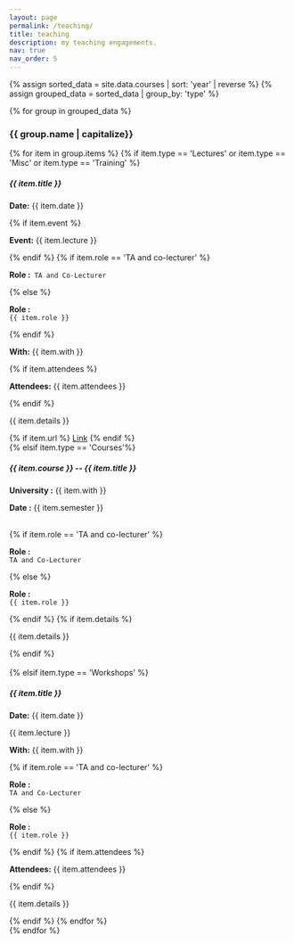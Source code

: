 ```yaml
---
layout: page
permalink: /teaching/
title: teaching
description: my teaching engagements. 
nav: true
nav_order: 5
---
```

 <!-- <style>
  .card-title{
    font-family: 'JetBrains Mono', monospace;
  }
  </style> -->

<div class="container">
  
 
  {% assign sorted_data = site.data.courses | sort: 'year' | reverse %}
  {% assign grouped_data = sorted_data | group_by: 'type' %}
  
  {% for group in grouped_data %}
    <h3>{{ group.name | capitalize}}</h3>
    <div class="row">
      {% for item in group.items %}
        {% if item.type == 'Lectures' or item.type == 'Misc'  or item.type == 'Training' %}
          <div class="col-md-12 mb-4">
            <div class="card">
              <div class="card-body">
                <h5 class="card-title">{{ item.title }}</h5>
                <p class="card-subtitle mb-2 text-muted"><strong>Date:</strong>   {{ item.date }}</p>
                {% if item.event %}
                <p class="card-subtitle mb-2 text-muted"><strong>Event:</strong>  {{ item.lecture }}</p>
                {% endif %}
                {% if item.role == 'TA and co-lecturer' %}
                <p class="card-subtitle mb-2 text-muted"><strong>Role :</strong><code> TA and Co-Lecturer</code></p>
                {% else %}
                <p class="card-subtitle mb-2 text-muted"><strong>Role :</strong><code> {{ item.role }}</code></p>
                {% endif %}
                <p class="card-subtitle mb-2 text-muted"><strong>With:</strong>  {{ item.with }}  </p>
                {% if item.attendees %}
                <p class="card-subtitle mb-2 text-muted"><strong>Attendees:</strong> {{ item.attendees }}</p>
                {% endif %}               
                <p class="card-text">{{ item.details }}</p>
                 {% if item.url %}
                   <a class="news-title" href="{{ item.url | relative_url }}">Link</a>
                {% endif %}
              </div>
            </div>
          </div>
        {% elsif item.type == 'Courses'%}
          <div class="col-md-12 mb-4">
            <div class="card">
              <div class="card-body">
                <h5 class="card-title">{{ item.course }} -- {{ item.title }}</h5>
                <p class="card-subtitle mb-2 text-muted"><strong>University :</strong> {{ item.with }}</p>
                <p class="card-subtitle mb-2 text-muted"><strong>Date :</strong>  {{ item.semester }}</p>           
                {% if item.role == 'TA and co-lecturer' %}
                <p class="card-subtitle mb-2 text-muted"><strong>Role :</strong><code> TA and Co-Lecturer</code></p>
                {% else %}
                <p class="card-subtitle mb-2 text-muted"><strong>Role :</strong><code> {{ item.role }}</code></p>
                {% endif %}
                {% if item.details %}
                <p class="card-text">{{ item.details }}</p>
                {% endif %}
              </div>
            </div>
          </div>   
        {% elsif item.type == 'Workshops' %}
        <div class="col-md-12 mb-4">
          <div class="card">
            <div class="card-body">
              <h5 class="card-title">{{ item.title }}</h5>
              <p class="card-subtitle mb-2 text-muted"><strong>Date:</strong>   {{ item.date }}</p>
              <p class="card-subtitle mb-2 text-muted">{{ item.lecture }}</p>
              <p class="card-subtitle mb-2 text-muted"><strong>With:</strong> {{ item.with }}</p>
                {% if item.role == 'TA and co-lecturer' %}
                <p class="card-subtitle mb-2 text-muted"><strong>Role :</strong><code> TA and Co-Lecturer</code></p>
                {% else %}
                <p class="card-subtitle mb-2 text-muted"><strong>Role :</strong><code> {{ item.role }}</code></p>
                {% endif %}
              {% if item.attendees %}
              <p class="card-subtitle mb-2 text-muted"><strong>Attendees:</strong> {{ item.attendees }}</p>
              {% endif %}
              <p class="card-text">{{ item.details }}</p>
            </div>
          </div>
        </div>
      {% endif %}
      {% endfor %}
    </div>
  {% endfor %}
  
</div>
